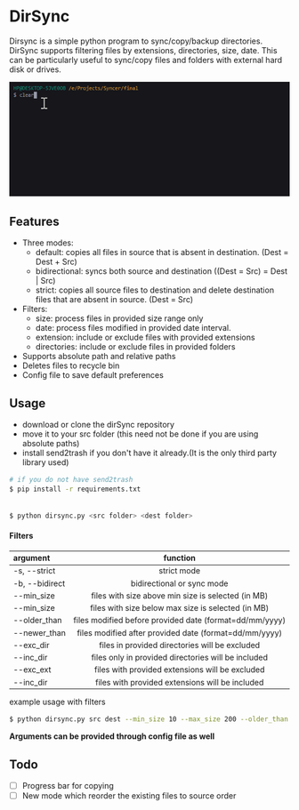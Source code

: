 # DirSync

Dirsync is a simple python program to sync/copy/backup directories. DirSync supports filtering files by extensions, directories, size, date. This can be particularly useful to sync/copy files and folders with external hard disk or drives.

![dirsync gif](dirsync.gif "title")
## Features
- Three modes:
    - default: copies all files in source that is absent in destination. (Dest = Dest + Src)
    - bidirectional: syncs both source and destination ((Dest = Src) = Dest | Src)
    - strict: copies all source files to destination and delete destination files that are absent in source. (Dest = Src)
- Filters:
    - size: process files in provided size range only 
    - date: process files modified in provided date interval.
    - extension: include or exclude files with provided extensions
    - directories: include or exclude files in provided folders
- Supports absolute path and relative paths
- Deletes files to recycle bin
- Config file to save default preferences

## Usage
- download or clone the dirSync repository
- move it to your src folder (this need not be done if you are using absolute paths)
- install send2trash if you don't have it already.(It is the only third party library used)
```bash
# if you do not have send2trash
$ pip install -r requirements.txt

```
```bash

$ python dirsync.py <src folder> <dest folder> 
```
#### Filters
| argument       | function     |
| :------------- | :----------: |
|  -s, --strict | strict mode |
|  -b, --bidirect | bidirectional or sync mode | 
|  --min_size | files with size above min size is selected (in MB) |
|  --min_size | files with size below max size is selected (in MB) | 
|  --older_than | files modified before provided date (format=dd/mm/yyyy) |
|  --newer_than | files modified after provided date (format=dd/mm/yyyy) | 
|  --exc_dir | files in provided directories will be excluded |
|  --inc_dir | files only in provided directories will be included | 
|  --exc_ext | files with provided extensions will be excluded |
|  --inc_dir | files with provided extensions will be included | 

example usage with filters
```bash
$ python dirsync.py src dest --min_size 10 --max_size 200 --older_than 12/12/2020 --exc_ext .pdf .mp4 .mp3 --inc_dir dir1 dir2

```
**Arguments can be provided through config file as well**

## Todo
- [ ] Progress bar for copying
- [ ] New mode which reorder the existing files to source order